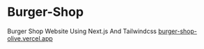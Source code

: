 # Burger-Shop
 Burger Shop Website Using Next.js And Tailwindcss
<a href="burger-shop-olive.vercel.app">burger-shop-olive.vercel.app</a>
